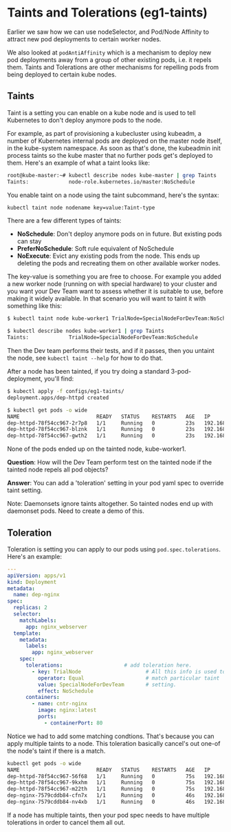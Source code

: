 # Taints and Tolerations (eg1-taints)

Earlier we saw how we can use nodeSelector, and Pod/Node Affinity to attract new pod deployments to certain worker nodes. 

We also looked at `podAntiAffinity` which is a mechanism to deploy new pod deployments away from a group of other existing pods, i.e. it repels them. Taints and Tolerations are other mechanisms for repelling pods from being deployed to certain kube nodes.


## Taints

Taint is a setting you can enable on a kube node and is used to tell Kubernetes to don't deploy anymore pods to the node.

For example, as part of provisioning a kubecluster using kubeadm, a number of Kubernetes internal pods are deployed on the master node itself, in the kube-system namespace. As soon as that's done, the kubeadmin init process taints so the kube master that no further pods get's deployed to them. Here's an example of what a taint looks like:

```bash
root@kube-master:~# kubectl describe nodes kube-master | grep Taints
Taints:             node-role.kubernetes.io/master:NoSchedule
```

You enable taint on a node using the taint subcommand, here's the syntax:

```bash
kubectl taint node nodename key=value:Taint-type
```

There are a few different types of taints:

- **NoSchedule**: Don't deploy anymore pods on in future. But existing pods can stay
- **PreferNoSchedule**: Soft rule equivalent of NoSchedule
- **NoExecute**: Evict any existing pods from the node. This ends up deleting the pods and recreating them on other available worker nodes. 



The key-value is something you are free to choose. For example you added a new worker node (running on with special hardware) to your cluster and you want your Dev Team want to assess whether it is suitable to use, before making it widely available. In that scenario you will want to taint it with something like this:

```bash
$ kubectl taint node kube-worker1 TrialNode=SpecialNodeForDevTeam:NoSchedule

$ kubectl describe nodes kube-worker1 | grep Taints
Taints:             TrialNode=SpecialNodeForDevTeam:NoSchedule
```

Then the Dev team performs their tests, and if it passes, then you untaint the node, see `kubectl taint --help` for how to do that.

After a node has been tainted, if you try doing a standard 3-pod-deployment, you'll find:

```bash
$ kubectl apply -f configs/eg1-taints/
deployment.apps/dep-httpd created

$ kubectl get pods -o wide
NAME                         READY   STATUS    RESTARTS   AGE   IP             NODE           NOMINATED NODE   READINESS GATES
dep-httpd-78f54cc967-2r7p8   1/1     Running   0          23s   192.168.2.13   kube-worker2   <none>           <none>
dep-httpd-78f54cc967-blznk   1/1     Running   0          23s   192.168.2.12   kube-worker2   <none>           <none>
dep-httpd-78f54cc967-gwth2   1/1     Running   0          23s   192.168.2.14   kube-worker2   <none>           <none>
```

None of the pods ended up on the tainted node, kube-worker1. 


**Question**: How will the Dev Team perform test on the tainted node if the tainted node repels all pod objects?

**Answer**: You can add a 'toleration' setting in your pod yaml spec to override taint setting.  


Note: Daemonsets ignore taints altogether. So tainted nodes end up with daemonset pods. Need to create a demo of this. 

## Toleration

Toleration is setting you can apply to our pods using `pod.spec.tolerations`. Here's an example:


```yaml
---
apiVersion: apps/v1
kind: Deployment
metadata:
  name: dep-nginx
spec:
  replicas: 2
  selector:
    matchLabels:
      app: nginx_webserver
  template:
    metadata:
      labels:
        app: nginx_webserver
    spec: 
      tolerations:                    # add toleration here.
        - key: TrialNode                     # All this info is used to 
          operator: Equal                    # match particular taint 
          value: SpecialNodeForDevTeam       # setting. 
          effect: NoSchedule
      containers:
        - name: cntr-nginx
          image: nginx:latest
          ports:
            - containerPort: 80
```

Notice we had to add some matching condtions. That's because you can apply multiple taints to a node. This toleration basically cancel's out one-of the node's taint if there is a match. 


```bash
kubectl get pods -o wide
NAME                         READY   STATUS    RESTARTS   AGE   IP             NODE           NOMINATED NODE   READINESS GATES
dep-httpd-78f54cc967-56f68   1/1     Running   0          75s   192.168.2.17   kube-worker2   <none>           <none>
dep-httpd-78f54cc967-9kxhm   1/1     Running   0          75s   192.168.2.18   kube-worker2   <none>           <none>
dep-httpd-78f54cc967-m22th   1/1     Running   0          75s   192.168.2.16   kube-worker2   <none>           <none>
dep-nginx-7579cddb84-cfn7x   1/1     Running   0          46s   192.168.1.10   kube-worker1   <none>           <none>
dep-nginx-7579cddb84-nv4xb   1/1     Running   0          46s   192.168.2.19   kube-worker2   <none>           <none>
```
If a node has multiple taints, then your pod spec needs to have multiple tolerations in order to cancel them all out. 























